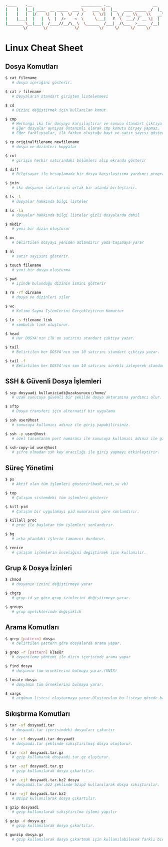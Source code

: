 ```bash
.____    .__                      _________ .__                   __      _________.__                   __
|    |   |__| ____  __ _____  ___ \_   ___ \|  |__   ____ _____ _/  |_   /   _____/|  |__   ____   _____/  |_
|    |   |  |/    \|  |  \  \/  / /    \  \/|  |  \_/ __ \\__  \\   __\  \_____  \ |  |  \_/ __ \_/ __ \   __\
|    |___|  |   |  \  |  />    <  \     \___|   Y  \  ___/ / __ \|  |    /        \|   Y  \  ___/\  ___/|  |
|_______ \__|___|  /____//__/\_ \  \______  /___|  /\___  >____  /__|   /_______  /|___|  /\___  >\___  >__|
        \/       \/            \/         \/     \/     \/     \/               \/      \/     \/     \/

```

[comment]: <> (LinuxCheatSheet yazisi kaldirilsa daha mi iyi olur?)

# Linux Cheat Sheet

## Dosya Komutları

```bash
$ cat filename
   # dosya içeriğini gösterir.
```

```bash
$ cat > filename
   # Dosyaların standart girişten listelenmesi
```

```bash
$ cd
   # Dizini değiştirmek için kullanılan komut
```

```bash
$ cmp
   # Herhangi iki tür dosyayı karşılaştırır ve sonucu standart çıktıya yazar.
   # Eğer dosyalar aynıysa öntanımlı olarak cmp komutu birşey yapmaz.
   # Eğer farklıysalar, ilk farkın oluştuğu bayt ve satır sayısı gösterilir.
```

```bash
$ cp originalfilename newfilename
   # dosya ve dizinleri kopyalar
```

```bash
$ cut
   # girişin herbir satırındaki bölümleri alıp ekranda gösterir
```

```bash
$ diff
   # Bilgisayar ile hesaplamada bir dosya karşılaştırma yardımcı programıdır ve iki dosya arasındaki farkları bulmaya yarar.
```

```bash
$ join
   # iki dosyanın satırlarını ortak bir alanda birleştirir.
```

```bash
$ ls -l
   # dosyalar hakkında bilgi listeler
```

```bash
$ ls -la
   # dosyalar hakkında bilgi listeler gizli dosyalarda dahil
```

```bash
$ mkdir
   # yeni bir dizin oluşturur
```

```bash
$ mv
   # belirtilen dosyayı yeniden adlandırır yada taşımaya yarar
```

```bash
$ nl
   # satır sayısını gösterir.
```

```bash
$ touch filename
   # yeni bir dosya oluşturma
```

```bash
$ pwd
   # içinde bulunduğu dizinin ismini gösterir
```

```bash
$ rm -rf dirname
   # dosya ve dizinleri siler
```

```bash
$ wc
   # Kelime Sayma İşlemlerini Gerçekleştiren Komuttur
```

```bash
$ ln -s filename link
   # sembolik link oluşturur.
```

```bash
$ head
   # Her DOSYA'nın ilk on satırını standart çıktıya yazar.
```

```bash
$ tail
   # Belirtilen her DOSYA'nın son 10 satırını standart çıktıya yazar.
```

```bash
$ tail -f
   # Belirtilen her DOSYA'nın son 10 satırını sürekli izleyerek standart çıktıya yazar.
```

## SSH & Güvenli Dosya İşlemleri

```bash
$ scp dosyaadi kullaniciadi@uzaksunucu:/home/
   # uzak sunucuya güvenli bir şekilde dosya aktarımına yardımcı olur.
```

```bash
$ sftp
   # Dosya transferi için alternatif bir uygulama
```

```bash
$ ssh user@host
   # sunucuya kullanıcı adınız ile giriş yapabilirsiniz.
```

```bash
$ ssh -p user@host
   # özel tanımlanan port numarası ile sunucuya kullanıcı adınız ile giriş yapabilirsiniz.
```

```bash
$ ssh-copy-id user@host
   # şifre olmadan ssh key aracılığı ile giriş yapmayı etkinleştirir.
```

## Süreç Yönetimi

```bash
$ ps
   # Aktif olan tüm işlemleri gösterir(bash,root,su vb)
```

```bash
$ top
   # Çalışan sistemdeki tüm işlemleri gösterir
```

```bash
$ kill pid
   # Çalışan bir uygulamayı pid numarasına göre sonlandırır.
```

```bash
$ killall proc
   # proc ile başlatan tüm işlemleri sonlandırır.
```

```bash
$ bg
   # arka plandaki işlerin tamamını durdurur.
```

```bash
$ renice
   # çalışan işlemlerin önceliğini değiştirmek için kullanılır.
```

## Grup & Dosya İzinleri

```bash
$ chmod
   # dosyanın iznini değiştirmeye yarar
```

```bash
$ chgrp
   # grup-id ye göre grup izinlerini değiştirmeye yarar.
```

```bash
$ groups
   # grup üyeliklerinde değişiklik
```

## Arama Komutları

```bash
$ grep [pattern] dosya
   # belirtilen pattern göre dosyalarda arama yapar.
```

```bash
$ grep -r [pattern] klasör
   # özyenileme yöntemi ile dizin içerisinde arama yapar
```

```bash
$ find dosya
   # dosyanın tüm örneklerini bulmaya yarar.(UNİX)
```

```bash
$ locate dosya
   # dosyanın tüm örneklerini bulmaya yarar.
```

```bash
$ xargs
   # argüman listesi oluşturmaya yarar.Oluşturulan bu listeye görede başka komutlar tetikler
```

## Sıkıştırma Komutları

```bash
$ tar -xf dosyaadi.tar
   # dosyaadi.tar içerisindeki dosyaları çıkartır
```

```bash
$ tar -cf dosyaadi.tar dosyaadi
   # dosyaadi.tar şeklinde sıkıştırılmış dosya oluşturur.
```

```bash
$ tar -czf dosyaadi.tar.gz
   # gzip kullanarak dosyaadi.tar.gz oluşturur.
```

```bash
$ tar -xzf dosyaadi.tar.gz
   # gzip kullanılarak dosya çıkartılır.
```

```bash
$ tar -cjf dosyaadi.tar.bz2 dosya
   # dosyaadi.tar.bz2 şeklinde bzip2 kullanılarak dosya sıkıştırılır.
```

```bash
$ tar -xjf dosyaadi.tar.bz2
   # Bzip2 kullanılarak dosya çıkartılır.
```

```bash
$ gzip dosyaadi
   # gzip kullanılarak sıkıştırılma işlemi yapılır
```

```bash
$ gzip -d dosya.gz
   # gzip kullanılarak dosya çıkartılır.
```

```bash
$ gunzip dosya.gz
   # gzip kullanılarak dosya çıkartmak için kullanılabilecek farklı bir yöntemdir.
```